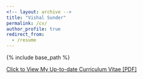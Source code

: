```yaml
---
<!-- layout: archive -->
title: "Vishal Sunder"
permalink: /cv/
author_profile: true
redirect_from:
  - /resume
---
```


{% include base_path %}

[Click to View My Up-to-date Curriculum Vitae [PDF]](http://vishalsunder.github.io/files/resume_latest.pdf)

<!-- <embed src="http://vishalsunder.com/files/resume_latest.pdf" width="650" height="1800" type='application/pdf'> -->
